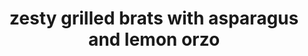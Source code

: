 ---
id: 593044f944e3ce00113dfb7f
servings: 5
notes:
directions: 'if using wooden skewers; soak them in water for at least 15 minutes before using so they do not burn when placed on the grill.
put brats/sausage in pan. fill pan with beer. cook on grill or in broiler.
cook orzo according to package instructions for al dente. drain and rinse with cold water. set aside.
preheat grill to medium high.
in a bowl; combine ¼ cup olive oil; garlic; lemon zest; lemon juice; and half of a packet of hidden valley® original ranch® salad dressing & seasoning mix.
place the cherry tomatoes on a skewers and set aside.
place the asparagus into the bowl and toss in the olive oil mixture.
remove the asparagus from the bowl and place the asparagus and the cherry tomato skewers on the grill. grill for 4 minutes per side; careful to turn the asparagus so they do not fall between grill grates. reserve remaining olive oil mixture in the bowl.
add additional 2 tablespoons of olive oil into the bowl with the remaining marinade mixture. add the cooked orzo into the bowl.
remove the cherry tomatoes from the skewers and add to the orzo; careful not to “pop” the tomatoes.
remove the asparagus and cut in half. add to the orzo.
add parsley and toss everything with a fork.
taste for seasoning and adjust as necessary. optional; garnish with lemon slices.'
ingredients: '1 package of brats or italian sausage
1 can of beer
1½ cups orzo (a short-grain pasta)
1 pound asparagus
1 pint grape tomatoes
½ packet hidden valley® original ranch® salad dressing & seasoning mix
3 cloves garlic; finely minced
juice and zest of 1 lemon
¼ cup olive oil plus 2 tablespoons
pinch red pepper flakes
¼ cup parsley; roughly chopped
extra lemon slices for garnish;
optional note:  you will be using 4 skewers. add 15 minutes to prep time if using wood skewers'
rating: 4
ease: easy
category: main course
href: 'https: //www.hiddenvalley.com/recipe/zesty-grilled-asparagus-and-lemon-orzo/'
totalTime:
cookTime:
prepTime:
title: zesty grilled brats with asparagus and lemon orzo
path: /zesty-grilled-brats-with-asparagus-and-lemon-orzo
---